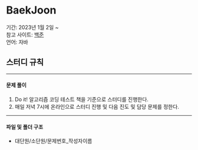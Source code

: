 # BaekJoon

기간: 2023년 1월 2일 ~ </br>
참고 사이트: [백준](https://www.acmicpc.net/)</br>
언어: 자바 </br>

## 스터디 규칙
-----
#### 문제 풀이
1. Do it! 알고리즘 코딩 테스트 책을 기준으로 스터디를 진행한다.
2. 매일 저녁 7시에 온라인으로 스터디 진행 및 다음 진도 및 담당 문제를 정한다.
-----
#### 파일 및 폴더 구조
- 대단원/소단원/문제번호_작성자이름

